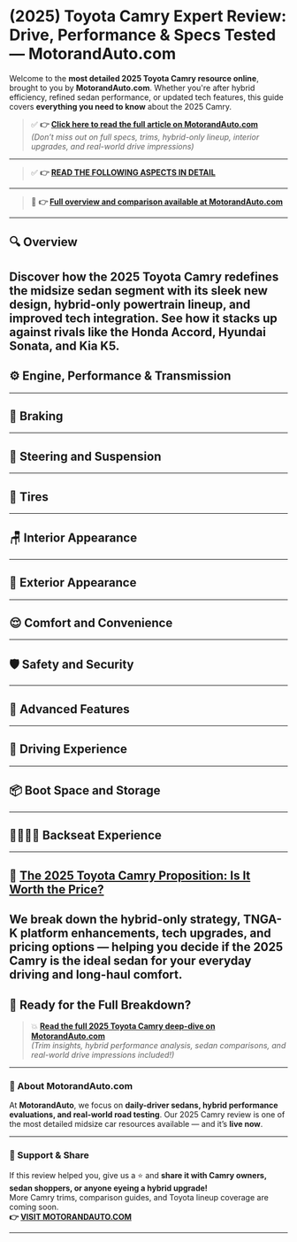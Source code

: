 # (2025) Toyota Camry Expert Review: Drive, Performance & Specs Tested — MotorandAuto.com

Welcome to the **most detailed 2025 Toyota Camry resource online**, brought to you by **MotorandAuto.com**. Whether you're after hybrid efficiency, refined sedan performance, or updated tech features, this guide covers **everything you need to know** about the 2025 Camry.

> ✅ **👉 [Click here to read the full article on MotorandAuto.com](https://motorandauto.com/2025-toyota-camry-expert-review-drive-performance-specs-tested/)**  
> *(Don’t miss out on full specs, trims, hybrid-only lineup, interior upgrades, and real-world drive impressions)*

---
> ✅ **👉 [READ THE FOLLOWING ASPECTS IN DETAIL](https://motorandauto.com/2025-toyota-camry-expert-review-drive-performance-specs-tested/)**

---
> 📌 **👉 [Full overview and comparison available at MotorandAuto.com](https://motorandauto.com/2025-toyota-camry-expert-review-drive-performance-specs-tested/)**

---

## 🔍 **Overview**

Discover how the 2025 Toyota Camry redefines the midsize sedan segment with its sleek new design, hybrid-only powertrain lineup, and improved tech integration. See how it stacks up against rivals like the Honda Accord, Hyundai Sonata, and Kia K5.  
---

## ⚙️ **Engine, Performance & Transmission**
---

## 🛑 **Braking**
---

## 🔄 **Steering and Suspension**
---

## 🛞 **Tires**
---

## 🪑 **Interior Appearance**
---

## 🚗 **Exterior Appearance**
---

## 😌 **Comfort and Convenience**
---

## 🛡️ **Safety and Security**
---

## 🚀 **Advanced Features**
---

## 🧭 **Driving Experience**
---

## 📦 **Boot Space and Storage**
---

## 👨‍👩‍👧‍👦 **Backseat Experience**
---

## 💸 **[The 2025 Toyota Camry Proposition: Is It Worth the Price?](https://motorandauto.com/2025-toyota-camry-expert-review-drive-performance-specs-tested/)**

We break down the **hybrid-only strategy, TNGA-K platform enhancements, tech upgrades, and pricing options** — helping you decide if the 2025 Camry is the ideal sedan for your everyday driving and long-haul comfort.
---

## 🔗 **Ready for the Full Breakdown?**

> 💥 **[Read the full 2025 Toyota Camry deep-dive on MotorandAuto.com](https://motorandauto.com/2025-toyota-camry-expert-review-drive-performance-specs-tested/)**  
> *(Trim insights, hybrid performance analysis, sedan comparisons, and real-world drive impressions included!)*

---

### 🌟 About MotorandAuto.com

At **MotorandAuto**, we focus on **daily-driver sedans, hybrid performance evaluations, and real-world road testing**. Our 2025 Camry review is one of the most detailed midsize car resources available — and it’s **live now**.

---

### 📣 Support & Share

If this review helped you, give us a ⭐ and **share it with Camry owners, sedan shoppers, or anyone eyeing a hybrid upgrade!**  
More Camry trims, comparison guides, and Toyota lineup coverage are coming soon.  
**👉 [VISIT MOTORANDAUTO.COM](https://motorandauto.com/)**

---
